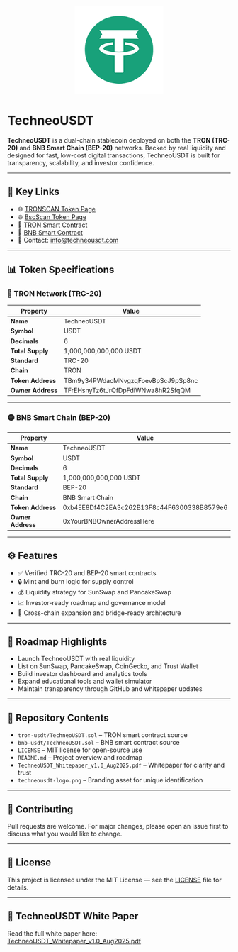<p align="center">
  <img src="./techneousdt-logo.png" alt="TechneoUSDT Logo" width="200"/>
</p>

# TechneoUSDT

**TechneoUSDT** is a dual-chain stablecoin deployed on both the **TRON (TRC-20)** and **BNB Smart Chain (BEP-20)** networks. Backed by real liquidity and designed for fast, low-cost digital transactions, TechneoUSDT is built for transparency, scalability, and investor confidence.

---

## 🔗 Key Links

- 🌐 [TRONSCAN Token Page](https://tronscan.org/#/token20/TBm9y34PWdacMNvgzqFoevBpScJ9pSp8nc)  
- 🌐 [BscScan Token Page](https://bscscan.com/token/0xb4EE8Df4C2EA3c262B13F8c44F6300338B8579e6)  
- 📜 [TRON Smart Contract](./tron-usdt/TechneoUSDT.sol)  
- 📜 [BNB Smart Contract](./bnb-usdt/TechneoUSDT.sol)  
- 📣 Contact: info@techneousdt.com

---

## 📊 Token Specifications

### 🔴 TRON Network (TRC-20)

| Property         | Value                                  |
|------------------|----------------------------------------|
| **Name**         | TechneoUSDT                            |
| **Symbol**       | USDT                                   |
| **Decimals**     | 6                                      |
| **Total Supply** | 1,000,000,000,000 USDT                 |
| **Standard**     | TRC-20                                 |
| **Chain**        | TRON                                   |
| **Token Address**| TBm9y34PWdacMNvgzqFoevBpScJ9pSp8nc     |
| **Owner Address**| TFrEHsnyTz6tJrQfDpFdiWNwa8hR2SfqQM      |

---

### 🟡 BNB Smart Chain (BEP-20)

| Property         | Value                                  |
|------------------|----------------------------------------|
| **Name**         | TechneoUSDT                            |
| **Symbol**       | USDT                                   |
| **Decimals**     | 6                                      |
| **Total Supply** | 1,000,000,000,000 USDT                 |
| **Standard**     | BEP-20                                 |
| **Chain**        | BNB Smart Chain                        |
| **Token Address**| 0xb4EE8Df4C2EA3c262B13F8c44F6300338B8579e6 |
| **Owner Address**| 0xYourBNBOwnerAddressHere              |

---

## ⚙️ Features

- ✅ Verified TRC-20 and BEP-20 smart contracts  
- 🔒 Mint and burn logic for supply control  
- 💰 Liquidity strategy for SunSwap and PancakeSwap  
- 📈 Investor-ready roadmap and governance model  
- 🌉 Cross-chain expansion and bridge-ready architecture

---

## 🚀 Roadmap Highlights

- Launch TechneoUSDT with real liquidity  
- List on SunSwap, PancakeSwap, CoinGecko, and Trust Wallet  
- Build investor dashboard and analytics tools  
- Expand educational tools and wallet simulator  
- Maintain transparency through GitHub and whitepaper updates

---

## 📁 Repository Contents

- `tron-usdt/TechneoUSDT.sol` – TRON smart contract source  
- `bnb-usdt/TechneoUSDT.sol` – BNB smart contract source  
- `LICENSE` – MIT license for open-source use  
- `README.md` – Project overview and roadmap  
- `TechneoUSDT_Whitepaper_v1.0_Aug2025.pdf` – Whitepaper for clarity and trust  
- `techneousdt-logo.png` – Branding asset for unique identification

---

## 🤝 Contributing

Pull requests are welcome. For major changes, please open an issue first to discuss what you would like to change.

---

## 📜 License

This project is licensed under the MIT License — see the [LICENSE](./LICENSE) file for details.

---

## 📄 TechneoUSDT White Paper

Read the full white paper here:  
[TechneoUSDT_Whitepaper_v1.0_Aug2025.pdf](https://github.com/techneousdt/techneo-usdt/blob/main/TechneoUSDT_Whitepaper_v1.0_Aug2025.pdf)
